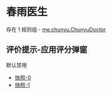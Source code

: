 # 春雨医生

存在 1 规则组 - [me.chunyu.ChunyuDoctor](/src/apps/me.chunyu.ChunyuDoctor.ts)

## 评价提示-应用评分弹窗

默认禁用

- [快照-0](https://i.gkd.li/import/12661907)
- [快照-1](https://i.gkd.li/import/12661924)
